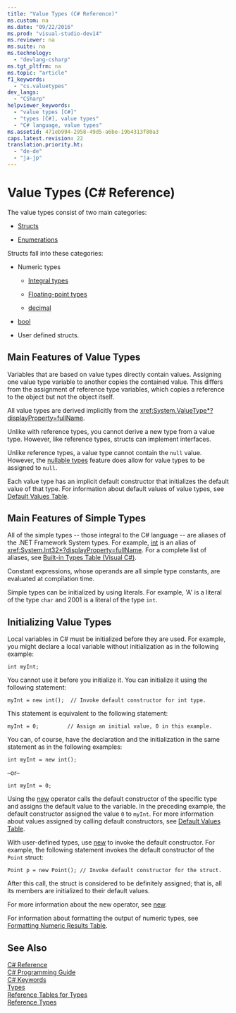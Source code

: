 ```yaml
---
title: "Value Types (C# Reference)"
ms.custom: na
ms.date: "09/22/2016"
ms.prod: "visual-studio-dev14"
ms.reviewer: na
ms.suite: na
ms.technology: 
  - "devlang-csharp"
ms.tgt_pltfrm: na
ms.topic: "article"
f1_keywords: 
  - "cs.valuetypes"
dev_langs: 
  - "CSharp"
helpviewer_keywords: 
  - "value types [C#]"
  - "types [C#], value types"
  - "C# language, value types"
ms.assetid: 471eb994-2958-49d5-a6be-19b4313f80a3
caps.latest.revision: 22
translation.priority.ht: 
  - "de-de"
  - "ja-jp"
---
```

# Value Types (C# Reference)
The value types consist of two main categories:  
  
-   [Structs](../VS_csharp/struct--csharp-reference-.md)  
  
-   [Enumerations](../VS_csharp/enum--csharp-reference-.md)  
  
 Structs fall into these categories:  
  
-   Numeric types  
  
    -   [Integral types](../VS_csharp/integral-types-table--csharp-reference-.md)  
  
    -   [Floating-point types](../VS_csharp/floating-point-types-table--csharp-reference-.md)  
  
    -   [decimal](../VS_csharp/decimal--csharp-reference-.md)  
  
-   [bool](../VS_csharp/bool--csharp-reference-.md)  
  
-   User defined structs.  
  
## Main Features of Value Types  
 Variables that are based on value types directly contain values. Assigning one value type variable to another copies the contained value. This differs from the assignment of reference type variables, which copies a reference to the object but not the object itself.  
  
 All value types are derived implicitly from the <xref:System.ValueType*?displayProperty=fullName>.  
  
 Unlike with reference types, you cannot derive a new type from a value type. However, like reference types, structs can implement interfaces.  
  
 Unlike reference types, a value type cannot contain the `null` value. However, the [nullable types](../VS_csharp/nullable-types--csharp-programming-guide-.md) feature does allow for value types to be assigned to `null`.  
  
 Each value type has an implicit default constructor that initializes the default value of that type. For information about default values of value types, see [Default Values Table](../VS_csharp/default-values-table--csharp-reference-.md).  
  
## Main Features of Simple Types  
 All of the simple types -- those integral to the C# language -- are aliases of the .NET Framework System types. For example, [int](../VS_csharp/int--csharp-reference-.md) is an alias of <xref:System.Int32*?displayProperty=fullName>. For a complete list of aliases, see [Built-in Types Table (Visual C#)](../VS_csharp/built-in-types-table--csharp-reference-.md).  
  
 Constant expressions, whose operands are all simple type constants, are evaluated at compilation time.  
  
 Simple types can be initialized by using literals. For example, 'A' is a literal of the type `char` and 2001 is a literal of the type `int`.  
  
## Initializing Value Types  
 Local variables in C# must be initialized before they are used. For example, you might declare a local variable without initialization as in the following example:  
  
```  
int myInt;  
```  
  
 You cannot use it before you initialize it. You can initialize it using the following statement:  
  
```  
myInt = new int();  // Invoke default constructor for int type.  
```  
  
 This statement is equivalent to the following statement:  
  
```  
myInt = 0;         // Assign an initial value, 0 in this example.  
```  
  
 You can, of course, have the declaration and the initialization in the same statement as in the following examples:  
  
```  
int myInt = new int();  
```  
  
 –or–  
  
```  
int myInt = 0;  
```  
  
 Using the [new](../VS_csharp/new--csharp-reference-.md) operator calls the default constructor of the specific type and assigns the default value to the variable. In the preceding example, the default constructor assigned the value `0` to `myInt`. For more information about values assigned by calling default constructors, see [Default Values Table](../VS_csharp/default-values-table--csharp-reference-.md).  
  
 With user-defined types, use [new](../VS_csharp/new--csharp-reference-.md) to invoke the default constructor. For example, the following statement invokes the default constructor of the `Point` struct:  
  
```  
Point p = new Point(); // Invoke default constructor for the struct.  
```  
  
 After this call, the struct is considered to be definitely assigned; that is, all its members are initialized to their default values.  
  
 For more information about the new operator, see [new](../VS_csharp/new--csharp-reference-.md).  
  
 For information about formatting the output of numeric types, see [Formatting Numeric Results Table](../VS_csharp/formatting-numeric-results-table--csharp-reference-.md).  
  
## See Also  
 [C# Reference](../VS_csharp/csharp-reference.md)   
 [C# Programming Guide](../VS_csharp/csharp-programming-guide.md)   
 [C# Keywords](../VS_csharp/csharp-keywords.md)   
 [Types](../VS_csharp/types--csharp-reference-.md)   
 [Reference Tables for Types](../VS_csharp/reference-tables-for-types--csharp-reference-.md)   
 [Reference Types](../VS_csharp/reference-types--csharp-reference-.md)